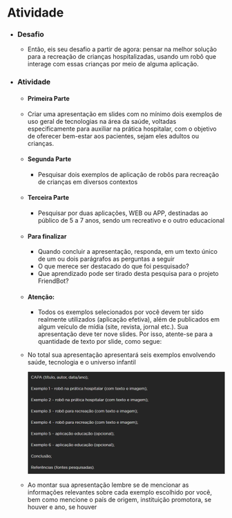 # Atividade

- ### Desafio

  - Então, eis seu desafio a partir de agora: pensar na melhor solução para a recreação de crianças hospitalizadas, usando um robô que interage com essas crianças por meio de alguma aplicação.

- ### Atividade

  - #### Primeira Parte

  - Criar uma apresentação em slides com no mínimo dois exemplos de uso geral de tecnologias na área da saúde, voltadas especificamente para auxiliar na prática hospitalar, com o objetivo de oferecer bem-estar aos pacientes, sejam eles adultos ou crianças.

  - #### **Segunda Parte**

    - Pesquisar dois exemplos de aplicação de robôs para recreação de crianças em diversos contextos

  - #### **Terceira Parte**

    - Pesquisar por duas aplicações, WEB ou APP, destinadas ao público de 5 a 7 anos, sendo um recreativo e o outro educacional

  - #### **Para finalizar**

    - Quando concluir a apresentação, responda, em um texto único de um ou dois parágrafos as perguntas a seguir
    - O que merece ser destacado do que foi pesquisado?
    - Que aprendizado pode ser tirado desta pesquisa para o projeto FriendBot?

  - #### **Atenção:**

    - Todos os exemplos selecionados por você devem ter sido realmente utilizados (aplicação efetiva), além de publicados em algum veículo de mídia (site, revista, jornal etc.). Sua apresentação deve ter nove slides. Por isso, atente-se para a quantidade de texto por slide, como segue:

  - No total sua apresentação apresentará seis exemplos envolvendo saúde, tecnologia e o universo infantil

    <img src="../../../../gitImages/estruturaAtividade.png" alt="estruturaAtividade" style="zoom: 80%;" />

  - Ao montar sua apresentação lembre se de mencionar as informações relevantes sobre cada exemplo escolhido por você, bem como mencione o país de origem, instituição promotora, se houver e ano, se houver